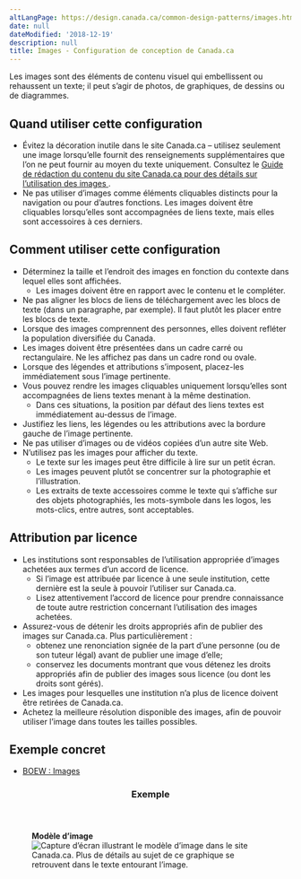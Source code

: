 ```yaml
---
altLangPage: https://design.canada.ca/common-design-patterns/images.html
date: null
dateModified: '2018-12-19'
description: null
title: Images - Configuration de conception de Canada.ca
---
```





<section>
 <p>
  Les images sont des éléments de contenu visuel qui embellissent ou rehaussent un texte; il peut s’agir de photos, de graphiques, de dessins ou de diagrammes.
 </p>
 <section>
  <h2>
   Quand utiliser cette configuration
  </h2>
  <ul>
   <li>
    Évitez la décoration inutile dans le site Canada.ca – utilisez seulement une image lorsqu’elle fournit des renseignements supplémentaires que l’on ne peut fournir au moyen du texte uniquement. Consultez le
    <a href="https://www.canada.ca/fr/secretariat-conseil-tresor/services/communications-gouvernementales/guide-redaction-contenu-canada.html#toc10">
     Guide de rédaction du contenu du site Canada.ca pour des détails sur l’utilisation des images
    </a>
    .
   </li>
   <li>
    Ne pas utiliser d’images comme éléments cliquables distincts pour la navigation ou pour d’autres fonctions. Les images doivent être cliquables lorsqu’elles sont accompagnées de liens texte, mais elles sont accessoires à ces derniers.
   </li>
  </ul>
 </section>
 <section>
  <h2>
   Comment utiliser cette configuration
  </h2>
  <ul>
   <li>
    Déterminez la taille et l’endroit des images en fonction du contexte dans lequel elles sont affichées.
    <ul>
     <li>
      Les images doivent être en rapport avec le contenu et le compléter.
     </li>
    </ul>
   </li>
   <li>
    Ne pas aligner les blocs de liens de téléchargement avec les blocs de texte (dans un paragraphe, par exemple). Il faut plutôt les placer entre les blocs de texte.
   </li>
   <li>
    Lorsque des images comprennent des personnes, elles doivent refléter la population diversifiée du Canada.
   </li>
   <li>
    Les images doivent être présentées dans un cadre carré ou rectangulaire. Ne les affichez pas dans un cadre rond ou ovale.
   </li>
   <li>
    Lorsque des légendes et attributions s’imposent, placez-les immédiatement sous l’image pertinente.
   </li>
   <li>
    Vous pouvez rendre les images cliquables uniquement lorsqu’elles sont accompagnées de liens textes menant à la même destination.
    <ul>
     <li>
      Dans ces situations, la position par défaut des liens textes est immédiatement au-dessus de l’image.
     </li>
    </ul>
   </li>
   <li>
    Justifiez les liens, les légendes ou les attributions avec la bordure gauche de l’image pertinente.
   </li>
   <li>
    Ne pas utiliser d’images ou de vidéos copiées d’un autre site Web.
   </li>
   <li>
    N’utilisez pas les images pour afficher du texte.
    <ul>
     <li>
      Le texte sur les images peut être difficile à lire sur un petit écran.
     </li>
     <li>
      Les images peuvent plutôt se concentrer sur la photographie et l’illustration.
     </li>
     <li>
      Les extraits de texte accessoires comme le texte qui s’affiche sur des objets photographiés, les mots-symbole dans les logos, les mots-clics, entre autres, sont acceptables.
     </li>
    </ul>
   </li>
  </ul>
 </section>
 <section>
  <h2>
   Attribution par licence
  </h2>
  <ul>
   <li>
    Les institutions sont responsables de l’utilisation appropriée d’images achetées aux termes d’un accord de licence.
    <ul>
     <li>
      Si l’image est attribuée par licence à une seule institution, cette dernière est la seule à pouvoir l’utiliser sur Canada.ca.
     </li>
     <li>
      Lisez attentivement l’accord de licence pour prendre connaissance de toute autre restriction concernant l’utilisation des images achetées.
     </li>
    </ul>
   </li>
   <li>
    Assurez-vous de détenir les droits appropriés afin de publier des images sur Canada.ca. Plus particulièrement :
    <ul>
     <li>
      obtenez une renonciation signée de la part d’une personne (ou de son tuteur légal) avant de publier une image d’elle;
     </li>
     <li>
      conservez les documents montrant que vous détenez les droits appropriés afin de publier des images sous licence (ou dont les droits sont gérés).
     </li>
    </ul>
   </li>
   <li>
    Les images pour lesquelles une institution n’a plus de licence doivent être retirées de Canada.ca.
   </li>
   <li>
    Achetez la meilleure résolution disponible des images, afin de pouvoir utiliser l’image dans toutes les tailles possibles.
   </li>
  </ul>
 </section>
 <section>
  <h2>
   Exemple concret
  </h2>
  <ul>
   <li>
    <a href="http://wet-boew.github.io/wet-boew-styleguide/design/images-fr.html">
     BOEW : Images
    </a>
   </li>
  </ul>
 </section>
 <section class="panel panel-primary">
  <header class="panel-heading">
   <h3 class="panel-title">
    Exemple
   </h3>
  </header>
  <div class="panel-body">
   <figure class="mrgn-bttm-sm">
    <figcaption class="text-center">
     <b>
      Modèle d’image
     </b>
    </figcaption>
    <img alt="Capture d’écran illustrant le modèle d’image dans le site Canada.ca. Plus de détails au sujet de ce graphique se retrouvent dans le texte entourant l’image." class="img-responsive center-block" src="https://www.canada.ca/content/dam/tbs-sct/images/government-communications/canada-content-style-guide/images-pattern-fra-02.jpg"/>
   </figure>
  </div>
 </section>
</section>





